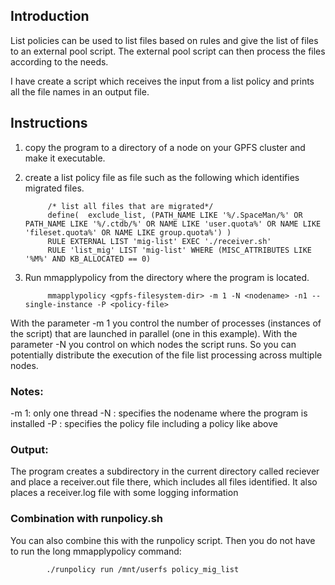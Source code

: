 
## Introduction

List policies can be used to list files based on rules and give the list of files to an external pool script. The external pool script can then process the files according to the needs.

I have create a script which receives the input from a list policy and prints all the file names in an output file.

## Instructions

1. copy the program to a directory of a node on your GPFS cluster and make it executable.

2. create a list policy file as file such as the following which identifies migrated files.

            /* list all files that are migrated*/
            define(  exclude_list, (PATH_NAME LIKE '%/.SpaceMan/%' OR PATH_NAME LIKE '%/.ctdb/%' OR NAME LIKE 'user.quota%' OR NAME LIKE 'fileset.quota%' OR NAME LIKE group.quota%') )
            RULE EXTERNAL LIST 'mig-list' EXEC './receiver.sh' 
            RULE 'list_mig' LIST 'mig-list' WHERE (MISC_ATTRIBUTES LIKE '%M%' AND KB_ALLOCATED == 0)

3. Run mmapplypolicy from the directory where the program is located.  

            mmapplypolicy <gpfs-filesystem-dir> -m 1 -N <nodename> -n1 --single-instance -P <policy-file>

With the parameter -m 1 you control the number of processes (instances of the script) that are launched in parallel (one in this example). With the parameter -N <nodename> you control on which nodes the script runs. So you can potentially distribute the execution of the file list processing across multiple nodes. 

### Notes:
-m 1: only one thread
-N <nodename>: specifies the nodename where the program is installed
-P <policy-file>: specifies the policy file including a policy like above


### Output:
The program creates a subdirectory in the current directory called reciever and place a receiver.out file there, which includes all files identified. It also places a receiver.log file with some logging information

### Combination with runpolicy.sh
You can also combine this with the runpolicy script. Then you do not have to run the long mmapplypolicy command:

            ./runpolicy run /mnt/userfs policy_mig_list
